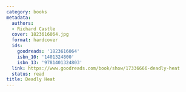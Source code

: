 ```yaml
---
category: books
metadata:
  authors:
  - Richard Castle
  cover: 1823616064.jpg
  format: hardcover
  ids:
    goodreads: '1823616064'
    isbn_10: '1401324800'
    isbn_13: '9781401324803'
  link: https://www.goodreads.com/book/show/17336666-deadly-heat
  status: read
title: Deadly Heat
---
```


